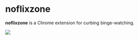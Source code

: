 # noflixzone

**noflixzone** is a Chrome extension for curbing binge-watching.

![](http://i.imgur.com/nSlUvtw.gif)
